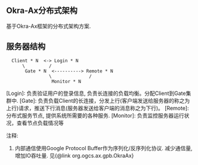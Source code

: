 
## Okra-Ax分布式架构

基于Okra-Ax框架的分布式架构方案.

## 服务器结构

```
  Client * N  <-> Login * N
      \         /
       Gate * N  <----------> Remote * N
                \              /
                 Monitor * N
```

 [Client]:    用户创建的连接
 [Login]:     负责验证用户的登录信息, 负责长连接的负载均衡。分配Client到Gate集群中.
 [Gate]:      负责负载Client的长连接，分发上行(客户端发送给服务器的称之为上行)请求，推送下行消息(服务器发送给客户端的消息称之为下行)。
 [Remote]:    分布式服务节点, 提供系统所需要的各种服务.
 [Monitor]:   负责监控服务器运行状况，查看节点负载情况等

 注释:
 1. 内部通信使用Google Protocol Buffer作为序列化/反序列化协议. 减少通信量, 增加IO吞吐量. 见{@link org.ogcs.ax.gpb.OkraAx}





